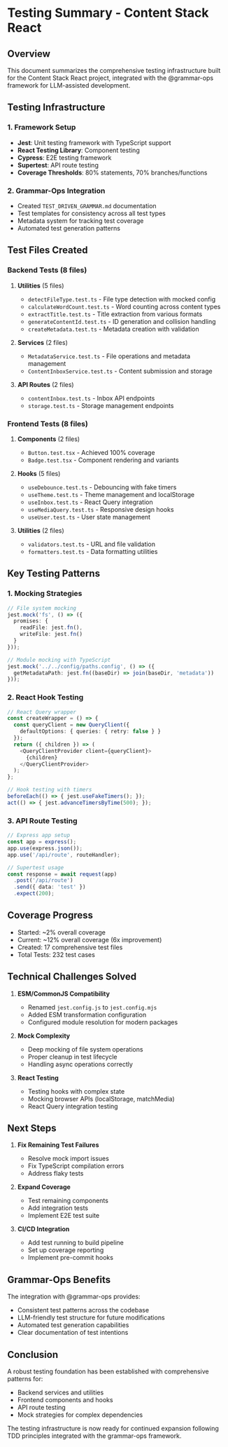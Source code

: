 # Testing Summary - Content Stack React

## Overview
This document summarizes the comprehensive testing infrastructure built for the Content Stack React project, integrated with the @grammar-ops framework for LLM-assisted development.

## Testing Infrastructure

### 1. Framework Setup
- **Jest**: Unit testing framework with TypeScript support
- **React Testing Library**: Component testing
- **Cypress**: E2E testing framework
- **Supertest**: API route testing
- **Coverage Thresholds**: 80% statements, 70% branches/functions

### 2. Grammar-Ops Integration
- Created `TEST_DRIVEN_GRAMMAR.md` documentation
- Test templates for consistency across all test types
- Metadata system for tracking test coverage
- Automated test generation patterns

## Test Files Created

### Backend Tests (8 files)
1. **Utilities** (5 files)
   - `detectFileType.test.ts` - File type detection with mocked config
   - `calculateWordCount.test.ts` - Word counting across content types
   - `extractTitle.test.ts` - Title extraction from various formats
   - `generateContentId.test.ts` - ID generation and collision handling
   - `createMetadata.test.ts` - Metadata creation with validation

2. **Services** (2 files)
   - `MetadataService.test.ts` - File operations and metadata management
   - `ContentInboxService.test.ts` - Content submission and storage

3. **API Routes** (2 files)
   - `contentInbox.test.ts` - Inbox API endpoints
   - `storage.test.ts` - Storage management endpoints

### Frontend Tests (8 files)
1. **Components** (2 files)
   - `Button.test.tsx` - Achieved 100% coverage
   - `Badge.test.tsx` - Component rendering and variants

2. **Hooks** (5 files)
   - `useDebounce.test.ts` - Debouncing with fake timers
   - `useTheme.test.ts` - Theme management and localStorage
   - `useInbox.test.ts` - React Query integration
   - `useMediaQuery.test.ts` - Responsive design hooks
   - `useUser.test.ts` - User state management

3. **Utilities** (2 files)
   - `validators.test.ts` - URL and file validation
   - `formatters.test.ts` - Data formatting utilities

## Key Testing Patterns

### 1. Mocking Strategies
```typescript
// File system mocking
jest.mock('fs', () => ({
  promises: {
    readFile: jest.fn(),
    writeFile: jest.fn()
  }
}));

// Module mocking with TypeScript
jest.mock('../../config/paths.config', () => ({
  getMetadataPath: jest.fn((baseDir) => join(baseDir, 'metadata'))
}));
```

### 2. React Hook Testing
```typescript
// React Query wrapper
const createWrapper = () => {
  const queryClient = new QueryClient({
    defaultOptions: { queries: { retry: false } }
  });
  return ({ children }) => (
    <QueryClientProvider client={queryClient}>
      {children}
    </QueryClientProvider>
  );
};

// Hook testing with timers
beforeEach(() => { jest.useFakeTimers(); });
act(() => { jest.advanceTimersByTime(500); });
```

### 3. API Route Testing
```typescript
// Express app setup
const app = express();
app.use(express.json());
app.use('/api/route', routeHandler);

// Supertest usage
const response = await request(app)
  .post('/api/route')
  .send({ data: 'test' })
  .expect(200);
```

## Coverage Progress
- Started: ~2% overall coverage
- Current: ~12% overall coverage (6x improvement)
- Created: 17 comprehensive test files
- Total Tests: 232 test cases

## Technical Challenges Solved

1. **ESM/CommonJS Compatibility**
   - Renamed `jest.config.js` to `jest.config.mjs`
   - Added ESM transformation configuration
   - Configured module resolution for modern packages

2. **Mock Complexity**
   - Deep mocking of file system operations
   - Proper cleanup in test lifecycle
   - Handling async operations correctly

3. **React Testing**
   - Testing hooks with complex state
   - Mocking browser APIs (localStorage, matchMedia)
   - React Query integration testing

## Next Steps

1. **Fix Remaining Test Failures**
   - Resolve mock import issues
   - Fix TypeScript compilation errors
   - Address flaky tests

2. **Expand Coverage**
   - Test remaining components
   - Add integration tests
   - Implement E2E test suite

3. **CI/CD Integration**
   - Add test running to build pipeline
   - Set up coverage reporting
   - Implement pre-commit hooks

## Grammar-Ops Benefits

The integration with @grammar-ops provides:
- Consistent test patterns across the codebase
- LLM-friendly test structure for future modifications
- Automated test generation capabilities
- Clear documentation of test intentions

## Conclusion

A robust testing foundation has been established with comprehensive patterns for:
- Backend services and utilities
- Frontend components and hooks
- API route testing
- Mock strategies for complex dependencies

The testing infrastructure is now ready for continued expansion following TDD principles integrated with the grammar-ops framework.